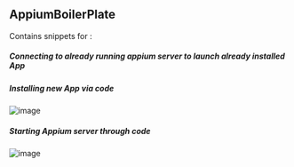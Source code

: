 ## AppiumBoilerPlate

Contains snippets for :

##### Connecting to already running appium server to launch already installed App
##### Installing new App via code
![image](https://user-images.githubusercontent.com/37325402/147033900-30737f70-86f0-4d16-a615-cf7b86ff2241.png)
##### Starting Appium server through code
![image](https://user-images.githubusercontent.com/37325402/147033876-cf08b682-7e7c-4782-a17a-4766bbdb4302.png)

